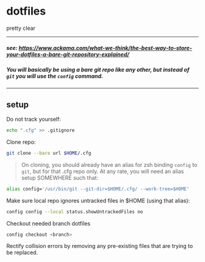 # dotfiles
pretty clear

-----
##### see: https://www.ackama.com/what-we-think/the-best-way-to-store-your-dotfiles-a-bare-git-repository-explained/
##### You will basically be using a bare git repo like any other, but instead of `git` you will use the `config` command.
-----
## setup

Do not track yourself:
```sh
echo ".cfg" >> .gitignore
```

Clone repo:
```sh
git clone --bare url $HOME/.cfg
```

>On cloning, you should already have an alias for zsh binding `config` to `git`, but for that .cfg repo only.
>At any rate, you will need an alias setup SOMEWHERE such that:

```sh
alias config='/usr/bin/git --git-dir=$HOME/.cfg/ --work-tree=$HOME'
```

Make sure local repo ignores untracked files in $HOME (using that alias):
```sh
config config --local status.showUntrackedFiles no
```

Checkout needed branch dotfiles
```sh
config checkout <branch>
```

Rectify collision errors by removing any pre-existing files that are trying to be replaced.
